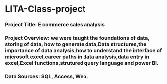 # LITA-Class-project

### Project Title: E commerce sales analysis
### Project Overview: we were taught the foundations of data, storing of data, how to generate data,Data structures,the importance of data analysis,how to understand the interface of microsoft excel,career paths in data analysis,data entry in excel,Excel functions,strutured query language and power BI.
### Data Sources: SQL, Access, Web.
